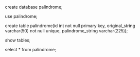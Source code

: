 create database palindrome;


use palindrome;


create table palindrome(id int not null primary key, original_string varchar(50) not null unique, palindrome_string varchar(225));

show tables;

select * from palindrome;